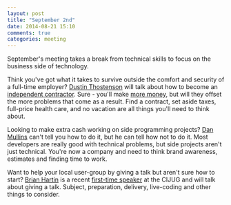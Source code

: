 ```yaml
---
layout: post
title: "September 2nd"
date: 2014-08-21 15:10
comments: true
categories: meeting
---
```

September's meeting takes a break from technical skills to focus on the
business side of technology. 

Think you've got what it takes to survive outside the comfort and security of a full-time employer? [Dustin Thostenson] will talk about how to become an [independent
contractor]. Sure - you'll make [more money], but will they offset the more problems that come as a result. Find a contract, set aside taxes, full-price health care, and no vacation are all things you'll need to think about. 

Looking to make extra cash working on side programming projects? [Dan Mullins] can't tell you how to do it, but he can tell how not to do it.
Most developers are really good with technical problems, but side projects aren't just technical. You're now a company and need to think brand awareness, estimates and finding time to work.

Want to help your local user-group by giving a talk but aren't sure how to start? [Brian Hartin] is a recent [first-time
speaker] at the CIJUG and will talk about giving a talk. Subject, preparation, delivery, live-coding and other things to consider.

[Dustin Thostenson]:https://twitter.com/dustinson
[independent contractor]:http://www.irs.gov/Businesses/Small-Businesses-&-Self-Employed/Independent-Contractor-Defined
[more money]:http://en.wikipedia.org/wiki/Mo_Money_Mo_Problems

[Dan Mullins]:https://twitter.com/dmullins

[Brian Hartin]:https://twitter.com/bjhartin
[first-time speaker]:http://cijug.net/meeting/2014/04/21/may-meeting/

